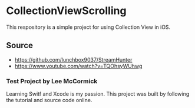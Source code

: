 # CollectionViewScrolling
This respository is a simple project for using Collection View in iOS. 

## Source
- https://github.com/lunchbox9037/StreamHunter
- https://www.youtube.com/watch?v=TQOhsyWUhwg

### Test Project by Lee McCormick
Learning Switf and Xcode is my passion. This project was built by following the tutorial and source code online.
